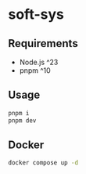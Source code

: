 # soft-sys

## Requirements

- Node.js ^23
- pnpm ^10

## Usage

```bash
pnpm i
pnpm dev
```

## Docker

```bash
docker compose up -d
```
